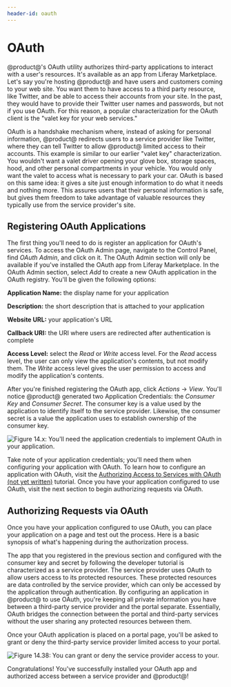 ```yaml
---
header-id: oauth
---
```


# OAuth

@product@'s OAuth utility authorizes third-party applications to interact with a
user's resources. It's available as an app from Liferay Marketplace. Let's say
you're hosting @product@ and have users and customers coming to your web
site. You want them to have access to a third party resource, like Twitter, and
be able to access their accounts from your site. In the past, they would have
to provide their Twitter user names and passwords, but not if you use OAuth.
For this reason, a popular characterization for the OAuth client is the "valet
key for your web services."

OAuth is a handshake mechanism where, instead of asking for personal
information, @product@ redirects users to a service provider like Twitter, where
they can tell Twitter to allow @product@ limited access to their accounts. This
example is similar to our earlier "valet key" characterization. You wouldn't
want a valet driver opening your glove box, storage spaces, hood, and other
personal compartments in your vehicle. You would only want the valet to
access what is necessary to park your car. OAuth is based on this same
idea: it gives a site just enough information to do what it needs and nothing
more. This assures users that their personal information is safe, but gives
them freedom to take advantage of valuable resources they typically use from the
service provider's site.

## Registering OAuth Applications

The first thing you'll need to do is register an application for OAuth's
services. To access the OAuth Admin page, navigate to the Control Panel, find
*OAuth Admin*, and click on it. The OAuth Admin section will only be available
if you've installed the OAuth app from Liferay Marketplace. In the OAuth Admin
section, select *Add* to create a new OAuth application in the OAuth registry.
You'll be given the following options:

**Application Name:** the display name for your application

**Description:** the short description that is attached to your application

**Website URL:** your application's URL

**Callback URI:** the URI where users are redirected after authentication is
complete

**Access Level:** select the *Read* or *Write* access level. For the *Read*
access level, the user can only view the application's contents, but not modify
them. The *Write* access level gives the user permission to access and modify
the application's contents.

After you're finished registering the OAuth app, click *Actions* &rarr; *View*.
You'll notice @product@ generated two Application Credentials: the *Consumer Key*
and *Consumer Secret*. The consumer key is a value used by the application to
identify itself to the service provider. Likewise, the consumer secret is a
value the application uses to establish ownership of the consumer key.

![Figure 14.x: You'll need the application credentials to implement OAuth in your application.](../../../images-dxp/oauth-app-credentials.png)

Take note of your application credentials; you'll need them when configuring
your application with OAuth. To learn how to configure an application with
OAuth, visit the
[Authorizing Access to Services with OAuth (not yet written)]()
tutorial. Once you have your application configured to use OAuth, visit the
next section to begin authorizing requests via OAuth.

## Authorizing Requests via OAuth

Once you have your application configured to use OAuth, you can place your
application on a page and test out the process. Here is a basic synopsis of
what's happening during the authorization process.

The app that you registered in the previous section and configured with the
consumer key and secret by following the developer tutorial is characterized as
a service provider. The service provider uses OAuth to allow users access to
its protected resources. These protected resources are data controlled by the
service provider, which can only be accessed by the application through
authentication. By configuring an application in @product@ to use OAuth, you're
keeping all private information you have between a third-party service provider
and the portal separate. Essentially, OAuth bridges the connection between the
portal and third-party services without the user sharing any protected
resources between them.

Once your OAuth application is placed on a portal page, you'll be asked to
grant or deny the third-party service provider limited access to your portal.

![Figure 14.38: You can grant or deny the service provider access to your.](../../../images-dxp/oauth-authorize.png)

Congratulations! You've successfully installed your OAuth app and authorized
access between a service provider and @product@!
